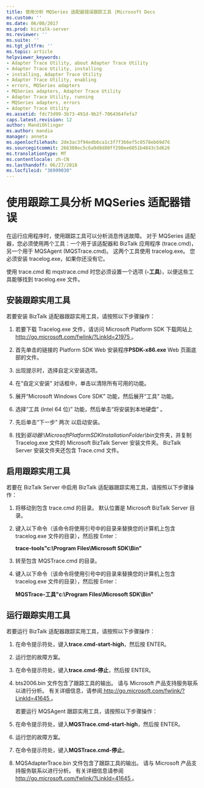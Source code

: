 ```yaml
---
title: 使用分析 MQSeries 适配器错误跟踪工具 |Microsoft Docs
ms.custom: ''
ms.date: 06/08/2017
ms.prod: biztalk-server
ms.reviewer: ''
ms.suite: ''
ms.tgt_pltfrm: ''
ms.topic: article
helpviewer_keywords:
- Adapter Trace Utility, about Adapter Trace Utility
- Adapter Trace Utility, installing
- installing, Adapter Trace Utility
- Adapter Trace Utility, enabling
- errors, MQSeries adapters
- MQSeries adapters, Adapter Trace Utility
- Adapter Trace Utility, running
- MQSeries adapters, errors
- Adapter Trace Utility
ms.assetid: fdc73d99-3b73-491d-9b2f-7064364fefa7
caps.latest.revision: 12
author: MandiOhlinger
ms.author: mandia
manager: anneta
ms.openlocfilehash: 2de3ac3f94edb6ca1c3f7f366ef5c0578eb69d76
ms.sourcegitcommit: 266308ec5c6a9d8d80ff298ee6051b4843c5d626
ms.translationtype: MT
ms.contentlocale: zh-CN
ms.lasthandoff: 06/27/2018
ms.locfileid: "36999030"
---
```

# <a name="analyzing-mqseries-adapter-errors-with-the-trace-tools"></a>使用跟踪工具分析 MQSeries 适配器错误
在运行应用程序时，使用跟踪工具可以分析消息传送故障。 对于 MQSeries 适配器，您必须使用两个工具：一个用于该适配器和 BizTalk 应用程序 (trace.cmd)，另一个用于 MQSAgent (MQSTrace.cmd)。 这两个工具使用 tracelog.exe。 您必须安装 tracelog.exe，如果你还没有它。  

 使用 trace.cmd 和 mqstrace.cmd 时您必须设置一个选项 (**-工具**)，以便这些工具能够找到 tracelog.exe 文件。  

## <a name="install-the-trace-utility"></a>安装跟踪实用工具  
 若要安装 BizTalk 适配器跟踪实用工具，请按照以下步骤操作：  

1.  若要下载 Tracelog.exe 文件，请访问 Microsoft Platform SDK 下载网站上[ http://go.microsoft.com/fwlink/?LinkId=21975 ](http://go.microsoft.com/fwlink/?LinkId=21975)。  

2.  首先单击的链接的 Platform SDK Web 安装程序**PSDK-x86.exe** Web 页面底部的文件。  

3.  出现提示时，选择自定义安装选项。  

4.  在“自定义安装”  对话框中，单击以清除所有可用的功能。  

5.  展开“Microsoft Windows Core SDK”  功能，然后展开“工具”  功能。  

6.  选择“工具 (Intel 64 位)”  功能，然后单击“将安装到本地硬盘” 。  

7.  先后单击“下一步” 两次  以启动安装。  

8.  找到*驱动器*:\\*MicrosoftPlatformSDKInstallationFolder\bin*文件夹，并复制 Tracelog.exe 文件的 Microsoft BizTalk Server 安装文件夹。 BizTalk Server 安装文件夹还包含 Trace.cmd 文件。  

## <a name="enable-the-trace-utility"></a>启用跟踪实用工具  
 若要在 BizTalk Server 中启用 BizTalk 适配器跟踪实用工具，请按照以下步骤操作：  

1.  将移动到包含 trace.cmd 的目录。 默认位置是 Microsoft BizTalk Server 目录。  

2.  键入以下命令（该命令将使用引号中的目录来替换您的计算机上包含 tracelog.exe 文件的目录），然后按 Enter：  

     **trace-tools"c:\Program Files\Microsoft SDK\Bin"**  

3.  转至包含 MQSTrace.cmd 的目录。  

4.  键入以下命令（该命令将使用引号中的目录来替换您的计算机上包含 tracelog.exe 文件的目录），然后按 Enter：  

     **MQSTrace-工具"c:\Program Files\Microsoft SDK\Bin"**  

## <a name="run-the-trace-utility"></a>运行跟踪实用工具  
 若要运行 BizTalk 适配器跟踪实用工具，请按照以下步骤操作：  

1. 在命令提示符处，键入**trace.cmd-start-high**，然后按 ENTER。  

2. 运行您的故障方案。  

3. 在命令提示符处，键入**trace.cmd-停止**，然后按 ENTER。  

4. bts2006.bin 文件包含了跟踪工具的输出。 请与 Microsoft 产品支持服务联系以进行分析。 有关详细信息，请参阅[ http://go.microsoft.com/fwlink/?LinkId=41645 ](http://go.microsoft.com/fwlink/?LinkId=41645)。  

   若要运行 MQSAgent 跟踪实用工具，请按照以下步骤操作：  

5. 在命令提示符处，键入**MQSTrace.cmd-start-high**，然后按 ENTER。  

6. 运行您的故障方案。  

7. 在命令提示符处，键入**MQSTrace.cmd-停止**。  

8. MQSAdapterTrace.bin 文件包含了跟踪工具的输出。 请与 Microsoft 产品支持服务联系以进行分析。 有关详细信息请参阅[ http://go.microsoft.com/fwlink/?LinkId=41645 ](http://go.microsoft.com/fwlink/?LinkId=41645)。
